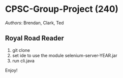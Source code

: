 # CPSC-Group-Project (240)
<i>Authors</i>: Brendan, Clark, Ted


## Royal Road Reader

1) git clone
2) set ide to use the module selenium-server-YEAR.jar
3) run cli.java

Enjoy!
